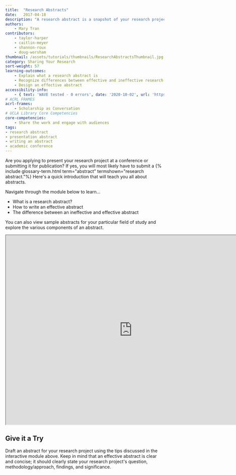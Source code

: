 ```yaml
---
title:  "Research Abstracts"
date:   2017-04-18
description: "A research abstract is a snapshot of your research project that concisely presents your research and its significance."
authors: 
    - Mary Tran
contributors:
    - taylor-harper
    - caitlin-meyer
    - shannon-roux
    - doug-worsham
thumbnail: /assets/tutorials/thumbnails/ResearchAbstractsThumbnail.jpg
category: Sharing Your Research
sort-weight: 57
learning-outcomes:
    - Explain what a research abstract is
    - Recognize differences between effective and ineffective research abstracts 
    - Design an effective abstract
accessibility-info:
    - { text: 'WAVE tested - 0 errors', date: '2020-10-02', url: 'https://wave.webaim.org/' }
# ACRL FRAMES
acrl-frames:
    - Scholarship as Conversation
# UCLA Library Core Competencies
core-competencies:
    - Share the work and engage with audiences
tags:
- research abstract
- presentation abstract
- writing an abstract
- academic conference
---
```

<p>Are you applying to present your research project at a conference or submitting it for publication? If yes, you will most likely have to submit a {% include glossary-term.html term="abstract" termshown="research abstract."%} Here's a quick introduction that will teach you all about abstracts.</p>

<!-- todo:: this likely needs to be reworked into an accessible format. consider adapting to h5p for improved accessibility -->
<p > Navigate through the module below to learn...</p>
<ul class="browser-default">
  <li> What is a research abstract? </li>
  <li> How to write an effective abstract </li>
  <li> The difference between an ineffective and effective abstract </li> 
</ul>
<p > You can also view sample abstracts for your particular field of study and explore the various components of an abstract. </p>

<center>
  <iframe class="embedbox" src="https://uclalibrary.github.io/research-tips/assets/animation/abstract-animation" width="800px" height="600px"></iframe>
</center>

<h2 class="mt-3">Give it a Try</h2>

<p > Draft an abstract for your research project using the tips discussed in the interactive module above. Keep in mind that an effective abstract is clear and concise; it should clearly state your research project's question, methodology/approach, findings, and significance. </p>


